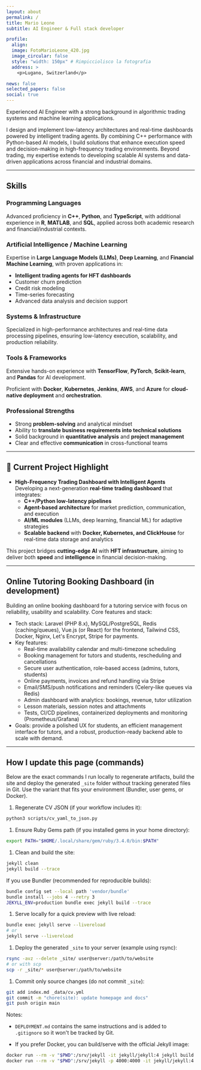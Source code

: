 ```yaml
---
layout: about
permalink: /
title: Mario Leone
subtitle: AI Engineer & Full stack developer

profile:
  align: 
  image: FotoMarioLeone_420.jpg
  image_circular: false
  style: "width: 150px" # Rimpicciolisco la fotografia
  address: >
    <p>Lugano, Switzerland</p>

news: false
selected_papers: false
social: true
---
```


Experienced AI Engineer with a strong background in algorithmic trading systems and machine learning applications.

I design and implement low-latency architectures and real-time dashboards powered by intelligent trading agents. By combining C++ performance with Python-based AI models, I build solutions that enhance execution speed and decision-making in high-frequency trading environments. Beyond trading, my expertise extends to developing scalable AI systems and data-driven applications across financial and industrial domains.

---

## Skills  

### Programming Languages  

Advanced proficiency in **C++**, **Python**, and **TypeScript**, with additional experience in **R**, **MATLAB**, and **SQL**, applied across both academic research and financial/industrial contexts.  

### Artificial Intelligence / Machine Learning  

Expertise in **Large Language Models (LLMs)**, **Deep Learning**, and **Financial Machine Learning**, with proven applications in:  

- **Intelligent trading agents for HFT dashboards**  
- Customer churn prediction  
- Credit risk modeling  
- Time-series forecasting  
- Advanced data analysis and decision support  


### Systems & Infrastructure  

Specialized in high-performance architectures and real-time data processing pipelines, ensuring low-latency execution, scalability, and production reliability.

### Tools & Frameworks  

Extensive hands-on experience with **TensorFlow**, **PyTorch**, **Scikit-learn**, and **Pandas** for AI development.  

Proficient with **Docker**, **Kubernetes**, **Jenkins**, **AWS**, and **Azure** for **cloud-native deployment** and **orchestration**.  

### Professional Strengths  

- Strong **problem-solving** and analytical mindset  
- Ability to **translate business requirements into technical solutions**  
- Solid background in **quantitative analysis** and **project management**  
- Clear and effective **communication** in cross-functional teams  

---

## 🚀 Current Project Highlight  

- **High-Frequency Trading Dashboard with Intelligent Agents**  
  Developing a next-generation **real-time trading dashboard** that integrates:  
  - **C++/Python low-latency pipelines**  
  - **Agent-based architecture** for market prediction, communication, and execution  
  - **AI/ML modules** (LLMs, deep learning, financial ML) for adaptive strategies  
  - **Scalable backend** with **Docker, Kubernetes, and ClickHouse** for real-time data storage and analytics  

This project bridges **cutting-edge AI** with **HFT infrastructure**, aiming to deliver both **speed** and **intelligence** in financial decision-making.  

---

## Online Tutoring Booking Dashboard (in development)

Building an online booking dashboard for a tutoring service with focus on reliability, usability and scalability. Core features and stack:

- Tech stack: Laravel (PHP 8.x), MySQL/PostgreSQL, Redis (caching/queues), Vue.js (or React) for the frontend, Tailwind CSS, Docker, Nginx, Let's Encrypt, Stripe for payments.
- Key features:
  - Real-time availability calendar and multi-timezone scheduling
  - Booking management for tutors and students, rescheduling and cancellations
  - Secure user authentication, role-based access (admins, tutors, students)
  - Online payments, invoices and refund handling via Stripe
  - Email/SMS/push notifications and reminders (Celery-like queues via Redis)
  - Admin dashboard with analytics: bookings, revenue, tutor utilization
  - Lesson materials, session notes and attachments
  - Tests, CI/CD pipelines, containerized deployments and monitoring (Prometheus/Grafana)
- Goals: provide a polished UX for students, an efficient management interface for tutors, and a robust, production-ready backend able to scale with demand.
 
---

## How I update this page (commands)

Below are the exact commands I run locally to regenerate artifacts, build the site and deploy the generated `_site` folder without tracking generated files in Git. Use the variant that fits your environment (Bundler, user gems, or Docker).

1. Regenerate CV JSON (if your workflow includes it):

```bash
python3 scripts/cv_yaml_to_json.py
```

1. Ensure Ruby Gems path (if you installed gems in your home directory):

```bash
export PATH="$HOME/.local/share/gem/ruby/3.4.0/bin:$PATH"
```

1. Clean and build the site:

```bash
jekyll clean
jekyll build --trace
```

If you use Bundler (recommended for reproducible builds):

```bash
bundle config set --local path 'vendor/bundle'
bundle install --jobs 4 --retry 3
JEKYLL_ENV=production bundle exec jekyll build --trace
```

1. Serve locally for a quick preview with live reload:

```bash
bundle exec jekyll serve --livereload
# or
jekyll serve --livereload
```

1. Deploy the generated `_site` to your server (example using rsync):

```bash
rsync -avz --delete _site/ user@server:/path/to/website
# or with scp
scp -r _site/* user@server:/path/to/website
```

1. Commit only source changes (do not commit `_site`):

```bash
git add index.md _data/cv.yml
git commit -m "chore(site): update homepage and docs"
git push origin main
```

Notes:

- `DEPLOYMENT.md` contains the same instructions and is added to `.gitignore` so it won't be tracked by Git.

- If you prefer Docker, you can build/serve with the official Jekyll image:

```bash
docker run --rm -v "$PWD":/srv/jekyll -it jekyll/jekyll:4 jekyll build --trace
docker run --rm -v "$PWD":/srv/jekyll -p 4000:4000 -it jekyll/jekyll:4 jekyll serve --livereload
```


